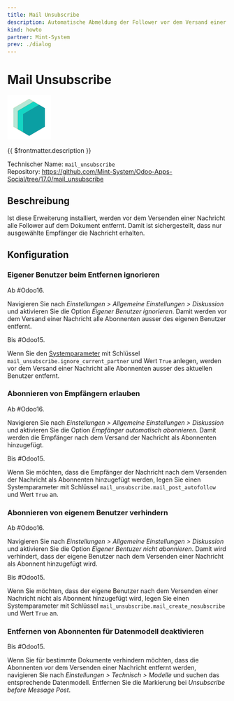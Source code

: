 ```yaml
---
title: Mail Unsubscribe
description: Automatische Abmeldung der Follower vor dem Versand einer Nachricht.
kind: howto
partner: Mint-System
prev: ./dialog
---
```


# Mail Unsubscribe

![icon_oms_box](attachments/icons_odoo_mint_system.png)

{{ $frontmatter.description }}

Technischer Name: `mail_unsubscribe`\
Repository: <https://github.com/Mint-System/Odoo-Apps-Social/tree/17.0/mail_unsubscribe>

## Beschreibung

Ist diese Erweiterung installiert, werden vor dem Versenden einer Nachricht alle Follower auf dem Dokument entfernt. Damit ist sichergestellt, dass nur ausgewählte Empfänger die Nachricht erhalten.

## Konfiguration

### Eigener Benutzer beim Entfernen ignorieren

Ab #Odoo16.

Navigieren Sie nach _Einstellungen > Allgemeine Einstellungen > Diskussion_ und aktivieren Sie die Option _Eigener Benutzer ignorieren_. Damit werden vor dem Versand einer Nachricht alle Abonnenten ausser des eigenen Benutzer entfernt.

Bis #Odoo15.

Wenn Sie den [Systemparameter](Development.md#Systemparameter%20anlegen) mit Schlüssel `mail_unsubscribe.ignore_current_partner` und Wert `True` anlegen, werden vor dem Versand einer Nachricht alle Abonnenten ausser des aktuellen Benutzer entfernt.

### Abonnieren von Empfängern erlauben

Ab #Odoo16.

Navigieren Sie nach _Einstellungen > Allgemeine Einstellungen > Diskussion_ und aktivieren Sie die Option _Empfänger automatisch abonnieren_. Damit werden die Empfänger nach dem Versand der Nachricht als Abonnenten hinzugefügt.

Bis #Odoo15.

Wenn Sie möchten, dass die Empfänger der Nachricht nach dem Versenden der Nachricht als Abonnenten hinzugefügt werden, legen Sie einen Systemparameter mit Schlüssel `mail_unsubscribe.mail_post_autofollow` und Wert `True` an.

### Abonnieren von eigenem Benutzer verhindern

Ab #Odoo16.

Navigieren Sie nach _Einstellungen > Allgemeine Einstellungen > Diskussion_ und aktivieren Sie die Option _Eigener Bentuzer nicht abonnieren_. Damit wird verhindert, dass der eigene Benutzer nach dem Versenden einer Nachricht als Abonnent hinzugefügt wird.

Bis #Odoo15.

Wenn Sie möchten, dass der eigene Benutzer nach dem Versenden einer Nachricht nicht als Abonnent hinzugefügt wird, legen Sie einen Systemparameter mit Schlüssel `mail_unsubscribe.mail_create_nosubscribe` und Wert `True` an.

### Entfernen von Abonnenten für Datenmodell deaktivieren

Bis #Odoo15.

Wenn Sie für bestimmte Dokumente verhindern möchten, dass die Abonnenten vor dem Versenden einer Nachricht entfernt werden, navigieren Sie nach _Einstellungen > Technisch > Modelle_ und suchen das entsprechende Datenmodell. Entfernen Sie die Markierung bei _Unsubscribe before Message Post_.
